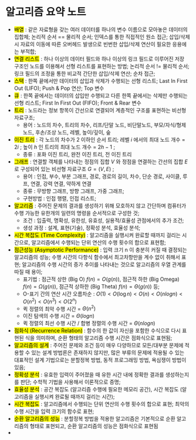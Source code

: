 # 알고리즘 요약 노트
- <mark class="hltr-trippy">배열</mark> : 같은 자료형을 갖는 여러 데이터를 하나의 변수 이름으로 모아놓은 데이터의 집합체; 논리적 순서 == 물리적 순서; 인덱스를 통한 직접적인 원소 접근; 삽입/삭제 시 자료의 이동에 따른 오버헤드 발생으로 빈번한 삽입/삭제 연산이 필요한 응용에는 부적합;
- <mark class="hltr-trippy">연결 리스트</mark> : 하나 이상의 데이터 필드와 하나 이상의 링크 필드로 이루어진 저장 구조인 노드를 이용해서 선형 리스트를 표현하는 방법; 논리적 순서 != 물리적 순서; 링크 필드의 조정을 통한 비교적 간단한 삽입/삭제 연산; 순차 접근;
- <mark class="hltr-trippy">스택</mark> : 한쪽 끝에서만 데이터의 삽입과 삭제가 수행되는 선형 리스트; Last In First Out (LIFO); Push & Pop 연산; Top 변수
- <mark class="hltr-trippy">큐</mark> : 한쪽 끝에서는 데이터의 삽입만 수행되고 다른 한쪽 끝에서는 삭제만 수행되는 선형 리스트; First In First Out (FIFO); Front & Rear 변수
- <mark class="hltr-trippy">트리</mark> : 노드라는 정보 항목이 간선으로 연결되어 계층적인 구조를 표현하는 비선형 자료구조;
	- 용어 : 노드의 차수, 트리의 차수, 리프/단말 노드, 비단말노드, 부모/자식/형제 노드, 후손/조상 노드, 레벨, 높이/깊이, 숲
- <mark class="hltr-trippy">이진 트리</mark> : 각 노드의 차수가 2 이하인 순서 트리; 레벨 $i$ 에서의 최대 노드 개수 = $2i$ ; 높이 $h$ 인 트리의 최대 노드 개수 = $2h-1$ ;
	- 종류 : 포화 이진 트리, 완전 이진 트리, 전 이진 트리
- <mark class="hltr-trippy">그래프</mark> : 연결할 객체를 나타내는 정점의 집합 $V$ 와 정점을 연결하는 간선의 집합 $E$ 로 구성되어 있는 비선형 자료구조 $G = (V, E)$ ;
	- 용어 : 인접, 부수, 부분 그래프, 경로, 경로의 길이, 차수, 단순 경로, 사이클, 루프, 연결, 강력 연결, 약하게 연결
	- 종류 : 무방향 그래프, 방향 그래프, 가중 그래프;
	- 구현방법 : 인접 행렬, 인접 리스트;
- <mark class="hltr-trippy">알고리즘</mark> : 주어진 문제의 결과를 생성하기 위해 모호하지 않고 간단하며 컴퓨터가 수행 가능한 유한개의 일련의 명령을 순서적으로 구성한 것;
	- 조건 : 입출력, 명확성, 유한성, 유효성, 실용적/효율성 관점에서의 추가 조건;
	- 생성 과정 : 설계, 표현(기술), 정확성 분석, 효율성 분석;
- <mark class="hltr-trippy">시간 복잡도 (Time Complexity)</mark> : 알고리즘을 실행시켜 완료할 때까지 걸리는 시간으로, 알고리즘에서 수행되는 단위 연산의 수행 횟수의 합으로 표현함;
- <mark class="hltr-trippy">점근성능 (Asymptotic Performance)</mark> : 입력 크기 n 이 충분히 커질 때 결정되는 알고리즘의 성능; 수행 시간의 다항식 함수에서 최고차항만을 계수 없이 취해서 표현; 알고리즘의 수행 시간의 증가 추이를 나타내는 것으로 알고리즘의 우열 관계를 따질 때 용이;
	- 표기법 : 점근적 상한 (Big O) $f(n) = O(g(n))$, 점근적 하한 (Big Omega) $f(n) = \Omega(g(n))$, 점근적 상하한 (Big Theta) $f(n) = \Theta(g(n))$ 등;
	- O-표기 간의 연산 시간 오름차순 : $O(1) < O(\log n) < O(n) < O(n log n) < O(n^2) < O(n^3) < O(2^n)$
	- 퀵 정렬의 최악 수행 시간 = $\Theta(n^2)$
	- 이진 탐색의 수행 시간 = $\Theta(log n)$
	- 퀵 정렬의 최선 수행 시간 / 합병 정렬의 수행 시간 = $\Theta(nlogn)$
- <mark class="hltr-trippy">점화식 (Recurrence Relation)</mark> : 함수의 한 값이 자신을 포함한 수식으로 다시 표현된 식을 의미하며, 순환 형태의 알고리즘 수행 시간은 점화식으로 표현됨;
- <mark class="hltr-trippy">알고리즘의 설계</mark> : 주어진 문제와 조건 등이 매우 다양하므로 모든/대부분 문제에 적용할 수 있는 설계 방법론은 존재하지 않지만, 많은 부류의 문제에 적용될 수 있는 대표적인 설계 기법으로는 분할정복 방법, 동적 프로그래밍 방법, 욕심쟁이 방법이 있음;
- <mark class="hltr-trippy">정확성 분석</mark> : 유효한 입력이 주어졌을 때 유한 시간 내에 정확한 결과를 생성하는지를 판단; 수학적 기법을 사용해서 이론적으로 증명;
- <mark class="hltr-trippy">효율성 분석</mark> : 공간 복잡도 (알고리즘 수행에 필요한 메모리 공간), 시간 복잡도 (알고리즘을 실행시켜 완료될 때까지 걸리는 시간);
- <mark class="hltr-trippy">시간 복잡도</mark> : 알고리즘에서 수행되는 단위 연산의 수행 횟수의 합으로 표현; 최악의 수행 시간을 입력 크기의 함수로 표현;
- <mark class="hltr-trippy">순환 알고리즘의 성능</mark> : 분할정복 방법을 적용한 알고리즘은 기본적으로 순환 알고리즘의 형태로 표현되고, 순환 알고리즘의 성능은 점화식으로 표현됨
- 